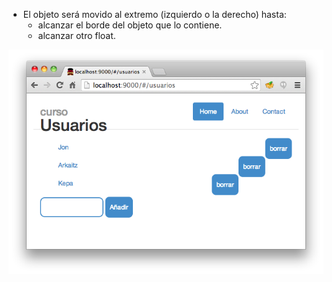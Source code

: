 
- El objeto será movido al extremo (izquierdo o la derecho) hasta:
    - alcanzar el borde del objeto que lo contiene.
    - alcanzar otro float.

![](assets/float.floats.png)
